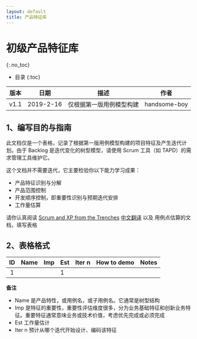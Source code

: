 ```yaml
---
layout: default
title: 产品特征库
---
```


# 初级产品特征库
{:.no_toc}

* 目录
{:toc}

| 版本 |   日期    | 描述 |  作者   |
| :--: | :-------: | :--: | :-----: |
| v1.1 | 2019-2-16 | 仅根据第一版用例模型构建 | handsome-boy |

## 1、编写目的与指南

此文档仅是一个表格，记录了根据第一版用例模型构建的项目特征及产生迭代计划。由于 Backlog 是迭代变化的树型模型，请使用 Scrum 工具（如 TAPD）的需求管理工具维护它。

这个文档并不需要迭代，它主要检验你以下能力学习成果：

* 产品特征识别与分解
* 产品范围控制
* 开发顺序控制，即重要性识别与预期迭代安排
* 工作量估算

请你认真阅读 [Scrum and XP from the Trenches](https://www.infoq.com/minibooks/scrum-xp-from-the-trenches-2) [中文翻译](http://www.infoq.com/cn/minibooks/scrum-xp-from-the-trenches) 以及 用例点估算的文档，填写表格

## 2、表格格式

| ID | Name  | Imp | Est | Iter n |How to demo | Notes |
|:--:| ------- | ------ | ------ |:--:| ------ | ------ |
| 1 | &nbsp; | &nbsp; | 1 | &nbsp; | &nbsp; |

**备注**

* Name 是产品特性，或用例名，或子用例名。它通常是树型结构
* Imp 是特征的重要性，重要性评估维度很多，分为业务基础特征和创新业务特征。重要特征通常意味业务或技术价值，考虑优先完成或必须完成
* Est 工作量估计
* Iter n 预计从哪个迭代开始设计、编码该特征

